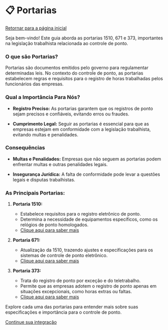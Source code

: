 # 📋 Portarias

[Retornar para a página inicial](../)

Seja bem-vindo! Este guia aborda as portarias 1510, 671 e 373, importantes na legislação trabalhista relacionada ao controle de ponto. 

### O que são Portarias?

Portarias são documentos emitidos pelo governo para regulamentar determinadas leis. No contexto do controle de ponto, as portarias estabelecem regras e requisitos para o registro de horas trabalhadas pelos funcionários das empresas.

### Qual a Importância Para Nós?

- **Registro Preciso:**
  As portarias garantem que os registros de ponto sejam precisos e confiáveis, evitando erros ou fraudes.

- **Cumprimento Legal:**
  Seguir as portarias é essencial para que as empresas estejam em conformidade com a legislação trabalhista, evitando multas e penalidades.

### Consequências

- **Multas e Penalidades:**
  Empresas que não seguem as portarias podem enfrentar multas e outras penalidades legais.

- **Insegurança Jurídica:**
  A falta de conformidade pode levar a questões legais e disputas trabalhistas.

### As Principais Portarias:

1. **Portaria 1510:**
   - Estabelece requisitos para o registro eletrônico de ponto.
   - Determina a necessidade de equipamentos específicos, como os relógios de ponto homologados.
   - [Clique aqui para saber mais](./1510.md)
   
2. **Portaria 671:**
   - Atualização da 1510, trazendo ajustes e especificações para os sistemas de controle de ponto eletrônico.
   - [Clique aqui para saber mais](./671.md)

3. **Portaria 373:**
   - Trata do registro de ponto por exceção e do teletrabalho.
   - Permite que as empresas adotem o registro de ponto apenas em situações excepcionais, como horas extras ou faltas.
   - [Clique aqui para saber mais](./373.md)

Explore cada uma das portarias para entender mais sobre suas especificações e importância para o controle de ponto.

[Continue sua integração](../horarios)